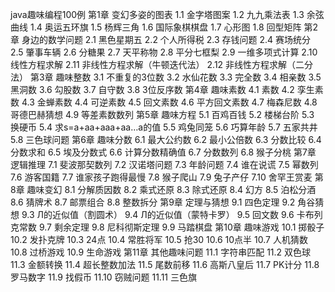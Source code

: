 java趣味编程100例
第1章  变幻多姿的图表
1.1  金字塔图案 
1.2  九九乘法表 
1.3  余弦曲线 
1.4  奥运五环旗 
1.5  杨辉三角 
1.6  国际象棋棋盘 
1.7  心形图 
1.8  回型矩阵 
第2章  身边的数学问题
2.1  黑色星期五 
2.2  个人所得税 
2.3  存钱问题 
2.4  赛场统分 
2.5  肇事车辆 
2.6  分糖果 
2.7  天平称物 
2.8  平分七框梨 
2.9  一维多项式计算 
2.10  线性方程求解 
2.11  非线性方程求解（牛顿迭代法） 
2.12  非线性方程求解（二分法） 
第3章  趣味整数
3.1  不重复的3位数 
3.2  水仙花数 
3.3  完全数 
3.4  相亲数 
3.5  黑洞数 
3.6  勾股数 
3.7  自守数 
3.8  3位反序数 
第4章  趣味素数
4.1  素数 
4.2  孪生素数 
4.3  金蝉素数 
4.4  可逆素数 
4.5  回文素数 
4.6  平方回文素数 
4.7  梅森尼数 
4.8  哥德巴赫猜想 
4.9  等差素数数列 
第5章  趣味方程
5.1  百鸡百钱 
5.2  楼梯台阶 
5.3  换硬币 
5.4  求s=a+aa+aaa+aa…a的值 
5.5  鸡兔同笼 
5.6  巧算年龄 
5.7  五家共井 
5.8  三色球问题 
第6章  趣味分数
6.1  最大公约数 
6.2  最小公倍数 
6.3  分数比较 
6.4  分数求和 
6.5  埃及分数式 
6.6  计算分数精确值 
6.7  分数数列 
6.8  猴子分桃
第7章  逻辑推理
7.1  斐波那契数列 
7.2  汉诺塔问题 
7.3  年龄问题 
7.4  谁在说谎 
7.5  幂数列 
7.6  游客国籍 
7.7  谁家孩子跑得最慢 
7.8  猴子爬山 
7.9  兔子产仔 
7.10  舍罕王赏麦 
第8章  趣味变幻
8.1  分解质因数 
8.2  乘式还原 
8.3  除式还原 
8.4  幻方 
8.5  泊松分酒 
8.6  猜牌术 
8.7  邮票组合 
8.8  整数拆分 
第9章  定理与猜想
9.1  四色定理 
9.2  角谷猜想 
9.3  Л的近似值（割圆术） 
9.4  Л的近似值（蒙特卡罗） 
9.5  回文数 
9.6  卡布列克常数 
9.7  剩余定理 
9.8  尼科彻斯定理 
9.9  马踏棋盘 
第10章  趣味游戏
10.1  掷骰子 
10.2  发扑克牌 
10.3  24点 
10.4  常胜将军 
10.5  抢30 
10.6  10点半 
10.7  人机猜数 
10.8  过桥游戏 
10.9  生命游戏 
第11章  其他趣味问题
11.1  字符串匹配 
11.2  双色球 
11.3  金额转换 
11.4  超长整数加法 
11.5  尾数前移 
11.6  高斯八皇后 
11.7  PK计分 
11.8  罗马数字 
11.9  找假币 
11.10  窃贼问题 
11.11  三色旗 

